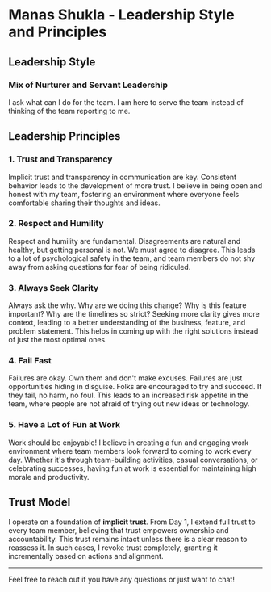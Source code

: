 # Manas Shukla - Leadership Style and Principles

## Leadership Style
### Mix of Nurturer and Servant Leadership
I ask what can I do for the team. I am here to serve the team instead of thinking of the team reporting to me.

## Leadership Principles
### 1. Trust and Transparency
Implicit trust and transparency in communication are key. Consistent behavior leads to the development of more trust. 
I believe in being open and honest with my team, fostering an environment where everyone feels comfortable sharing their thoughts and ideas.

### 2. Respect and Humility
Respect and humility are fundamental. Disagreements are natural and healthy, but getting personal is not. We must agree to disagree.
This leads to a lot of psychological safety in the team, and team members do not shy away from asking questions for fear of being ridiculed.

### 3. Always Seek Clarity
Always ask the why. Why are we doing this change? Why is this feature important? Why are the timelines so strict? Seeking more clarity gives more context, leading to a better understanding of the business, feature, and problem statement. 
This helps in coming up with the right solutions instead of just the most optimal ones.

### 4. Fail Fast
Failures are okay. Own them and don't make excuses. 
Failures are just opportunities hiding in disguise. 
Folks are encouraged to try and succeed. If they fail, no harm, no foul. 
This leads to an increased risk appetite in the team, where people are not afraid of trying out new ideas or technology.

### 5. Have a Lot of Fun at Work
Work should be enjoyable! I believe in creating a fun and engaging work environment where team members look forward to coming to work every day. 
Whether it's through team-building activities, casual conversations, or celebrating successes, having fun at work is essential for maintaining high morale and productivity.

## Trust Model
I operate on a foundation of **implicit trust**. From Day 1, I extend full trust to every team member, believing that trust empowers ownership and accountability. This trust remains intact unless there is a clear reason to reassess it. In such cases, I revoke trust completely, granting it incrementally based on actions and alignment.

---

Feel free to reach out if you have any questions or just want to chat!
